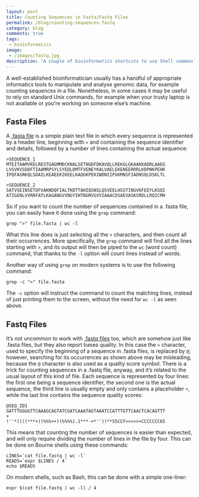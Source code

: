 ```yaml
---
layout: post
title: Counting Sequences in Fasta/Fastq Files
permalink: /blog/counting-sequences-fastq
category: blog
comments: true
tags: 
 - bioinformatics
image: 
 - /images/fastq.jpg
description: "A couple of bioinformatics shortcuts to use Shell commands to count the number of sequences found in fasta and fastq file formats."
---
```


A well-established bioinformatician usually has a handful of appropriate informatics tools to manipulate and analyse genomic data, for example counting sequences in a file. Nonetheless, in some cases it may be useful to rely on standard Unix commands, for example when your trusty laptop is not available or you’re working on someone else’s machine.  

## Fasta Files  

A [.fasta file](https://en.wikipedia.org/wiki/FASTA_format) is a simple plain text file in which every sequence is represented by a header line, beginning with `>` and containing the sequence identifier and details, followed by a number of lines containing the actual sequence:  

```
>SEQUENCE_1
MTEITAAMVKELRESTGAGMMDCKNALSETNGDFDKAVQLLREKGLGKAAKKADRLAAEG
LVSVKVSDDFTIAAMRPSYLSYEDLDMTFVENEYKALVAELEKENEERRRLKDPNKPEHK
IPQFASRKQLSDAILKEAEEKIKEELKAQGKPEKIWDNIIPGKMNSFIADNSQLDSKLTL

>SEQUENCE_2
SATVSEINSETDFVAKNDQFIALTKDTTAHIQSNSLQSVEELHSSTINGVKFEEYLKSQI
ATIGENLVVRRFATLKAGANGVVNGYIHTNGRVGVVIAAACDSAEVASKSRDLLRQICMH
```  

So if you want to count the number of sequences contained in a .fasta file, you can easily have it done using the `grep` command:  

```
grep ">" file.fasta | wc -l
```  

What this line does is just selecting all the `>` characters, and then count all their occurrences. More specifically, the `grep` command will find all the lines starting with `>`, and its output will then be piped to the `wc` (word count) command, that thanks to the `-l` option will count lines instead of words.  

Another way of using `grep` on modern systems is to use the following command:  

```
grep -c ">" file.fasta
```  

The `-c` option will instruct the command to count the matching lines, instead of just printing them to the screen, without the need for `wc -l` as seen above.  

## Fastq Files  

It’s not uncommon to work with [.fastq files](https://en.wikipedia.org/wiki/FASTQ_format) too, which are somehow just like .fasta files, but they also report bases quality. In this case the `>` character, used to specify the beginning of a sequence in .fasta files, is replaced by `@`; however, searching for its occurrences as shown above may be misleading, because the `@` character is also used as a quality score symbol.
There is a trick for counting sequences in a .fastq file, anyway, and it’s related to the usual layout of this kind of file. Each sequence is represented by four lines: the first one being a sequence identifier, the second one is the actual sequence, the third line is usually empty and only contains a placeholder `+`, while the last line contains the sequence quality scores:  

```
@SEQ_ID1
GATTTGGGGTTCAAAGCAGTATCGATCAAATAGTAAATCCATTTGTTCAACTCACAGTTT
+
!''*((((***+))%%%++)(%%%%).1***-+*''))**55CCF>>>>>>CCCCCCC65
```  

This means that counting the number of sequences is easier than expected, and will only require dividing the number of lines in the file by four. This can be done on Bourne shells using these commands:  

```
LINES=`cat file.fastq | wc -l`
READS=`expr $LINES / 4`
echo $READS
```  

On modern shells, such as Bash, this can be done with a simple one-liner:  

```
expr $(cat file.fastq | wc -l) / 4
```  


